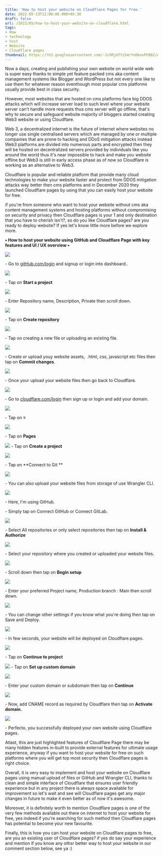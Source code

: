 ```yaml
---
title: 'How to host your website on Cloudflare Pages for free.'
date: 2022-05-13T12:00:00.000+05:30
draft: false
url: /2022/05/how-to-host-your-website-on-cloudflare.html
tags: 
- How
- technology
- host
- Website
- Cloudflare pages
thumbnail: https://lh3.googleusercontent.com/-IchRjUfYz54/Yn6kovPh86I/AAAAAAAAK8E/Qxb_FWwiF_YLH5ju3E_aw1L74fOO334dQCNcBGAsYHQ/s1600/1652466847435140-0.png
---
```


  

Now a days, creating and publishing your own website on world wide web is super easy thanks to simple yet feature packed cms aka content management systems like Blogger and WordPress but not every one like to use them for whatever reason eventhough most popular cms platforms usually provide best in class security.

  

However, most websites that are hosted on cms platforms face big DDOS attacks which will increase server load to such level where your website server can't handle more requests thus cms server willl go offline, that's why to secure and safeguard website majority of bloggers started creating Web3 website or using Cloudflare.

  

Web 3, a decentralized internet is the future of internet where websites no longer use single centralised servers which are managed by one or multiple companies that are prone to hacking and DDoS mitigation attacks instead Web3 platforms are divided into numerous parts and encrypted then they will be hosted on decentralized servers provided by individuals like you around the world thus it's near impossible to hack and make you website offline but Web3 is still in early access phase as of now so Cloudflare is working as an alternative to Web3.

  

Cloudflare is popular and reliable platform that provide many cloud technologies to make your website faster and protect from DDOS mitigation attacks way better then cms platforms and in December 2020 they launched Cloudflare pages by using that you can easily host your website for free.

  

if you're from someone who want to host your website without cms aka content management systems and hosting platforms without compromising on security and privacy then Cloudflare pages is your 1 and only destination that you have to cherish isn't?, so do you like Cloudflare pages? are you ready to deploy website? If yes let's know little more before we explore more.

  

**• How to host your website using GitHub and Cloudflare Page with key features and UI / UX overview •**

 ![](https://lh3.googleusercontent.com/-kxEV0KTT2ZE/Yn6kn3yiMUI/AAAAAAAAK8A/3bfkNbgiO-8Ug0CD2gAz2UvPQYFDO9bMwCNcBGAsYHQ/s1600/1652466842156686-1.png) 

  

\- Go to [gitHub.com/login](https://github.com/join) and signup or login into dashboard..

  

 ![](https://lh3.googleusercontent.com/-iWQyYRtd7c0/Yn7G_wNJMyI/AAAAAAAAK9s/WN9DbLwPsBIKuAA4wBv_BfSVXkckjOd9gCNcBGAsYHQ/s1600/1652475643765316-0.png) 

  

\- Tap on **Start a project**

 **![](https://lh3.googleusercontent.com/-ES56tW8Aelw/Yn7G-3ZCV2I/AAAAAAAAK9o/28UeMGOIU644RG-uYBOZgr5jCd5yj9QkACNcBGAsYHQ/s1600/1652475639368476-1.png)** 

\- Enter Repository name, Description, Private then scroll down.

  

 ![](https://lh3.googleusercontent.com/-2PF2KnH2UyA/Yn7G908GcSI/AAAAAAAAK9g/h2YBkqk7RBQ2wuMdEukMYKqLd7Iat6DSQCNcBGAsYHQ/s1600/1652475632656491-2.png) 

  

\- Tap on **Create repository**

 **![](https://lh3.googleusercontent.com/-mUJnXnqtbnA/Yn7G8ISSebI/AAAAAAAAK9c/Lgv30RPTBX4IgbxvEiBQ14oQI5hMyDRygCNcBGAsYHQ/s1600/1652475622756704-3.png)** 

\- Tap on creating a new file or uploading an existing file.

  

 ![](https://lh3.googleusercontent.com/-jkbuEPOOLfM/Yn7G5vD9PrI/AAAAAAAAK9Y/jybftNmX-FwvcLMgQKJPSyqZdA2vKk1AgCNcBGAsYHQ/s1600/1652475618454591-4.png) 

  

\- Create or upload youy website assets,  .html, css, javascript etc files then tap on **Commit changes**.

  

 ![](https://lh3.googleusercontent.com/--DZoPLhOXDo/Yn7G4TVZq2I/AAAAAAAAK9U/-k5VTEO3nWIUqIEOEdDJ997W69RyWvKtQCNcBGAsYHQ/s1600/1652475614060116-5.png) 

  

\- Once your upload your website files then go back to Cloudflare.

  

 ![](https://lh3.googleusercontent.com/-9fSVk9gkwKo/Yn7G3cE6HBI/AAAAAAAAK9Q/_wi7WXhpeJQUiT3za9PbmfZiXBRcMRrBACNcBGAsYHQ/s1600/1652475609861415-6.png) 

  

\- Go to [cloudflare.com/login](https://www.cloudflare.com/login/) then sign up or login and add your domain.

  

 ![](https://lh3.googleusercontent.com/-Ymqn4aiDtFg/Yn7G2Y-E9TI/AAAAAAAAK9M/5JRpcos3RhA-W4gR5ISsN99Ie58XsAukACNcBGAsYHQ/s1600/1652475606022249-7.png) 

\- Tap on **≡**

  

 ![](https://lh3.googleusercontent.com/-zPj2t2Yh9IA/Yn7G1fB6qfI/AAAAAAAAK9I/NtqH9Ksr1xwRqywRnGcd22Pfigtu832VACNcBGAsYHQ/s1600/1652475602029112-8.png) 

  

\- Tap on **Pages**

 **![](https://lh3.googleusercontent.com/-IriHvKlLFcw/Yn7G0UaV2EI/AAAAAAAAK9E/FEqF93c3piUOwQzJZwBwXSGFyazkcM5oACNcBGAsYHQ/s1600/1652475597425575-9.png)** \- Tap on **Create a project**

 **![](https://lh3.googleusercontent.com/-8Ts4o6f_7Tg/Yn7GzHlZOII/AAAAAAAAK9A/xPo5gGquWx4qihtCkTjzoRusn6LVsiOpwCNcBGAsYHQ/s1600/1652475592745362-10.png)** 

\- Tap on **Connect to Git **

 **![](https://lh3.googleusercontent.com/-QKDxmOfuoV4/Yn7GyL4w91I/AAAAAAAAK88/KeHJn5aDBaIXKXC9IOIBUcfhfYX3IWLEgCNcBGAsYHQ/s1600/1652475587942381-11.png)** 

  

\- You can also upload your website files from storage of use Wrangler CLI.

  

 ![](https://lh3.googleusercontent.com/-8pvTkhUlfqE/Yn7Gw6ZGGFI/AAAAAAAAK84/Rw3T-m5he4MdJLQuovr1wZKG8J1XgdSOQCNcBGAsYHQ/s1600/1652475584010556-12.png) 

  

\- Here, I'm using GitHub.

  

\- Simply tap on Connect GitHub or Connect GitLab.

  

 ![](https://lh3.googleusercontent.com/-R7CrWum6IF8/Yn7Gv2s4gyI/AAAAAAAAK80/Ybrf2FWMzbgQd84n9stFKYT_9OJhEr33wCNcBGAsYHQ/s1600/1652475579843002-13.png) 

  

\- Select All repositories or only select repositories then tap on **Install & Authorize**

 **![](https://lh3.googleusercontent.com/-NChRMtXqlsE/Yn7Gu4HpyaI/AAAAAAAAK8w/4LTp01MUFuM5C9ptvzoZyH21W0vU7y16ACNcBGAsYHQ/s1600/1652475575773383-14.png)** 

\- Select your repository where you created or uploaded your website files.

  

 ![](https://lh3.googleusercontent.com/-JhyHAfBCa8Q/Yn7Gt3_dMwI/AAAAAAAAK8s/-t9ZXi3135sV-_Uo72uYZiiIuwvbhZccACNcBGAsYHQ/s1600/1652475570800841-15.png) 

  

\- Scroll down then tap on **Begin setup**

 **![](https://lh3.googleusercontent.com/-szasvzrQqbM/Yn7GssnOK5I/AAAAAAAAK8o/cdMCwZ5VJDY2VQtBUA2V98GtlmjV5nbAgCNcBGAsYHQ/s1600/1652475566357155-16.png)** 

\- Enter your preferred Project name, Production branch : Main then scroll down.

  

 ![](https://lh3.googleusercontent.com/-MFbznXhCMH4/Yn7GrQeR43I/AAAAAAAAK8k/_ZY3L5PcnxAlD7EWcBBFsUP9_1DFHUaNgCNcBGAsYHQ/s1600/1652475557749486-17.png) 

  

\- You can change other settings if you know what you're doing then tap on Save and Deploy.

  

 ![](https://lh3.googleusercontent.com/-5b_GM3nqiSw/Yn7GpR8CwxI/AAAAAAAAK8g/D90oIR1iSpoKmtmg5k9Z0AhYPfzV_q_mgCNcBGAsYHQ/s1600/1652475553695828-18.png) 

  

\- In few seconds, your website will be deployed on Cloudflare.pages.

  

 ![](https://lh3.googleusercontent.com/-RgdT6zvVQgk/Yn7GoeN7jdI/AAAAAAAAK8c/G02Usut-Rpkn3gUj3gnT2B-kdmvD5OVWgCNcBGAsYHQ/s1600/1652475549721285-19.png) 

  

\- Tap on **Continue to project**

 **![](https://lh3.googleusercontent.com/-71tghLNL5xI/Yn7GnZf9GQI/AAAAAAAAK8Y/Pf-g54hi2nQQcsq7gEA98TI3iu3D5GkkACNcBGAsYHQ/s1600/1652475545405493-20.png)** \- Tap on **Set up custom domain**

 **![](https://lh3.googleusercontent.com/-uIzTwJYqpMg/Yn7GmVBYyzI/AAAAAAAAK8U/leFAgysRMhwrZ6-cvwpWD-pm6p5UTrbcgCNcBGAsYHQ/s1600/1652475541122735-21.png)** 

\- Enter your custom domain or subdomain then tap on **Continue**

 **![](https://lh3.googleusercontent.com/-KbxYeZN6lIc/Yn7GlIMU9BI/AAAAAAAAK8Q/9aUhzus-nrI0HdpBuOp6iKV_SarxrXVpACNcBGAsYHQ/s1600/1652475536260657-22.png)** 

\- Now, add CNAME record as required by Cloudflare then tap on **Activate domain.**

 **![](https://lh3.googleusercontent.com/-KKTTTvAoK9Q/Yn7GjztvkcI/AAAAAAAAK8M/k9CcBMDak0svbD_D3OviClCFHWZFku06gCNcBGAsYHQ/s1600/1652475531016485-23.png)** 

\- Perfecto, you successfully deployed your own website using Cloudflare pages.

  

Atlast, this are just highlighted features of Cloudflare Page there may be many hidden features in-built to provide external features for ultimate usage experience, anyway if you want to host your website for free on such platforms where you will get top most security then Cloudflare pages is right choice.

  

Overall, it is very easy to implement and host your website on Cloudflare pages using manual upload of files or GitHub and Wrangler CLI, thanks to clean and simple interface of Cloudflare that ensures user friendly experience but in any project there is always space available for improvement so let's wait and see will Cloudflare pages get any major changes in future to make it even better as of now it's awesome.

  

Moreover, it is definitely worth to mention Cloudflare pages is one of the very few methods available out there on internet to host your website for free, yes indeed if you're searching for such method then Cloudflare pages has potential to become your new favourite.

  

Finally, this is how you can host your website on Cloudflare pages to free, are you an existing user of Cloudflare pages? if yes do say your experience and mention if you know any othsr better way to host your website in our comment section below, see ya :)